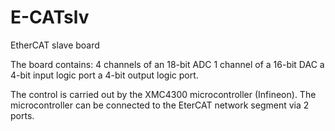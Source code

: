 # E-CATslv
EtherCAT slave board

The board contains:
4 channels of an 18-bit ADC
1 channel of a 16-bit DAC
a 4-bit input logic port
a 4-bit output logic port.

The control is carried out by the XMC4300 microcontroller (Infineon).
The microcontroller can be connected to the EterCAT network segment via 2 ports.
